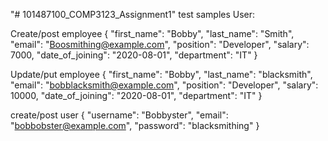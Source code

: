 "# 101487100_COMP3123_Assignment1" 
test samples User:

Create/post employee
{
  "first_name": "Bobby",
  "last_name": "Smith",
  "email": "Boosmithing@example.com",
  "position": "Developer",
  "salary": 7000,
  "date_of_joining": "2020-08-01",
  "department": "IT"
}

Update/put employee
{
  "first_name": "Bobby",
  "last_name": "blacksmith",
  "email": "bobblacksmith@example.com",
  "position": "Developer",
  "salary": 10000,
  "date_of_joining": "2020-08-01",
  "department": "IT"
}


create/post user
{
  "username": "Bobbyster",
  "email": "bobbobster@example.com",
  "password": "blacksmithing"
}